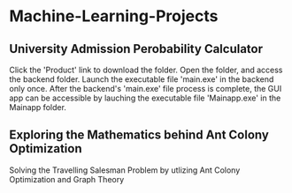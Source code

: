 # Machine-Learning-Projects
## University Admission Perobability Calculator
Click the 'Product' link to download the folder. Open the folder, and access the backend folder. Launch the executable file 'main.exe' in the backend only once. After the backend's 'main.exe' file process is complete, the GUI app can be accessible by lauching the executable file 'Mainapp.exe' in the Mainapp folder.

## Exploring the Mathematics behind Ant Colony Optimization
Solving the Travelling Salesman Problem by utlizing Ant Colony Optimization and Graph Theory
